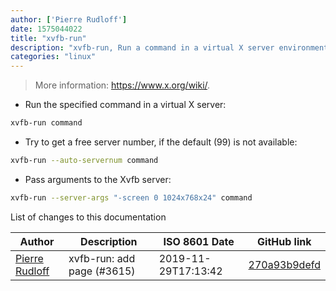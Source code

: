 ```yaml
---
author: ['Pierre Rudloff']
date: 1575044022
title: "xvfb-run"
description: "xvfb-run, Run a command in a virtual X server environment."
categories: "linux"
---
```

> More information: <https://www.x.org/wiki/>.

- Run the specified command in a virtual X server:

```bash
xvfb-run command
```

- Try to get a free server number, if the default (99) is not available:

```bash
xvfb-run --auto-servernum command
```

- Pass arguments to the Xvfb server:

```bash
xvfb-run --server-args "-screen 0 1024x768x24" command
```
List of changes to this documentation


Author | Description | ISO 8601 Date | GitHub link
------|-----|-----|-----
[Pierre Rudloff](mailto:contact@rudloff.pro) | xvfb-run: add page (#3615) | 2019-11-29T17:13:42 | [270a93b9defd](https://github.com/tldr-pages/tldr/commit/270a93b9defd8c4abf680ca3f79e9c9e99bdf425)

